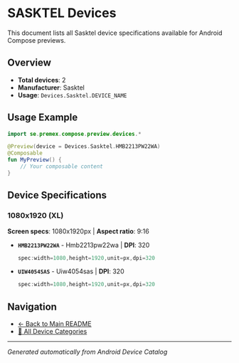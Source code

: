 # SASKTEL Devices

This document lists all Sasktel device specifications available for Android Compose previews.

## Overview

- **Total devices**: 2
- **Manufacturer**: Sasktel
- **Usage**: `Devices.Sasktel.DEVICE_NAME`

## Usage Example

```kotlin
import se.premex.compose.preview.devices.*

@Preview(device = Devices.Sasktel.HMB2213PW22WA)
@Composable
fun MyPreview() {
    // Your composable content
}
```

## Device Specifications

### 1080x1920 (XL)

**Screen specs**: 1080x1920px | **Aspect ratio**: 9:16

- **`HMB2213PW22WA`** - Hmb2213pw22wa | **DPI**: 320
  ```kotlin
  spec:width=1080,height=1920,unit=px,dpi=320
  ```

- **`UIW4054SAS`** - Uiw4054sas | **DPI**: 320
  ```kotlin
  spec:width=1080,height=1920,unit=px,dpi=320
  ```

## Navigation

- [← Back to Main README](../../README.md)
- [📱 All Device Categories](../README.md)

---
*Generated automatically from Android Device Catalog*
